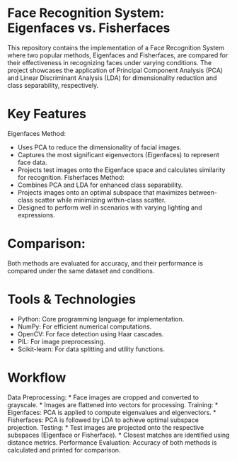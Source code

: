 # Face Recognition System: Eigenfaces vs. Fisherfaces
  This repository contains the implementation of a Face Recognition System where two popular methods, Eigenfaces and Fisherfaces, are compared for their effectiveness in recognizing faces under varying conditions.
  The project showcases the application of Principal Component Analysis (PCA) and Linear Discriminant Analysis (LDA) for dimensionality reduction and class separability, respectively.

# Key Features
  Eigenfaces Method:
   * Uses PCA to reduce the dimensionality of facial images.
   * Captures the most significant eigenvectors (Eigenfaces) to represent face data.
   * Projects test images onto the Eigenface space and calculates similarity for recognition.
  Fisherfaces Method:
  * Combines PCA and LDA for enhanced class separability.
  * Projects images onto an optimal subspace that maximizes between-class scatter while minimizing within-class scatter.
  * Designed to perform well in scenarios with varying lighting and expressions.

# Comparison:
  Both methods are evaluated for accuracy, and their performance is compared under the same dataset and conditions.

# Tools & Technologies
  * Python: Core programming language for implementation.
  * NumPy: For efficient numerical computations.
  * OpenCV: For face detection using Haar cascades.
  * PIL: For image preprocessing.
  * Scikit-learn: For data splitting and utility functions.

# Workflow
  Data Preprocessing:
    * Face images are cropped and converted to grayscale.
    * Images are flattened into vectors for processing.
  Training:
    * Eigenfaces: PCA is applied to compute eigenvalues and eigenvectors.
    * Fisherfaces: PCA is followed by LDA to achieve optimal subspace projection.
  Testing:
    * Test images are projected onto the respective subspaces (Eigenface or Fisherface).
    * Closest matches are identified using distance metrics.
  Performance Evaluation:
    Accuracy of both methods is calculated and printed for comparison.
